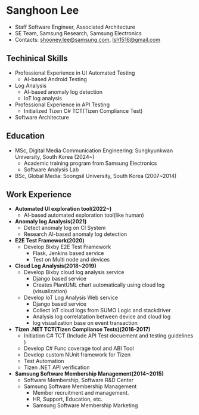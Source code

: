 # Sanghoon Lee
- Staff Software Engineer, Associated Architecture
- SE Team, Samsung Research, Samsung Electronics
- Contacts: shooney.lee@samsung.com, lsh1516@gmail.com

## Techinical Skills
- Professional Experience in UI Automated Testing
  - AI-based Android Testing
- Log Analysis
  - AI-based anomaly log detection
  - IoT log analysis
- Professional Experience in API Testing
  - Initialized Tizen C# TCT(Tizen Compliance Test)
- Software Architecture

## Education
- MSc, Digital Media Communication Engineering: Sungkyunkwan University, South Korea (2024~)
  - Academic training program from Samsung Electronics
  - Software Analysis Lab
- BSc, Global Media: Soongsil University, South Korea (2007~2014)

## Work Experience

- **Automated UI exploration tool(2022~)**
  - AI-based automated exploration tool(like human)
- **Anomaly log Analysis(2021)**
  - Detect anomaly log on CI System
  - Research AI-based anomaly log detection
- **E2E Test Framework(2020)**
  - Develop Bixby E2E Test Framework
    - Flask, Jenkins based service
    - Test on Multi node and devices
- **Cloud Log Analysis(2018~2019)**
  - Develop Bixby cloud log analysis service
    - Django based service
    - Creates PlantUML chart automatically using cloud log (visualization)
  - Develop IoT Log Analysis Web service
    - Django based service
    - Collect IoT cloud logs from SUMO Logic and stackdriver
    - Analysis log correlatation between device and cloud log
    - log visualization base on event transaction
- **Tizen .NET TCT(Tizen Compliance Tests)(2016-2017)**
  - Initiation C# TCT (Include API Test docuement and testing guidelines )
  - Develop C# Func coverage tool and ABI Tool
  - Develop custom NUnit framework for Tizen
  - Test Automation
  - Tizen .NET API verification
- **Samsung Software Membership Management(2014~2015)**
  - Software Membership, Software R&D Center
  - Samsung Software Membership Management
    - Member recruitment and management.
    - HR, Support, Education, etc.
    - Samsung Software Membership Marketing 
